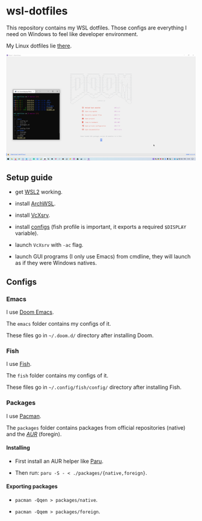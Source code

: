 # wsl-dotfiles

This repository contains my WSL dotfiles.
Those configs are everything I need on Windows to feel like developer environment.

My Linux dotfiles lie [there](https://github.com/dakyskye/dotfiles).

![screenshot](./screenshot.png)

## Setup guide

* get [WSL2](https://docs.microsoft.com/en-us/windows/wsl/install-win10) working.

* install [ArchWSL](https://github.com/yuk7/ArchWSL).

* install [VcXsrv](https://sourceforge.net/projects/vcxsrv/).

* install [configs](#configs) (fish profile is important, it exports a required `$DISPLAY` variable).

* launch `VcXsrv` with `-ac` flag.

* launch GUI programs (I only use Emacs) from cmdline, they will launch as if they were Windows natives.

## Configs

### Emacs

I use [Doom Emacs](https://github.com/hlissner/doom-emacs).

The `emacs` folder contains my configs of it.

These files go in `~/.doom.d/` directory after installing Doom.

### Fish

I use [Fish](https://fishshell.com/).

The `fish` folder contains my configs of it.

These files go in `~/.config/fish/config/` directory after installing Fish.

### Packages

I use [Pacman](https://wiki.archlinux.org/index.php/pacman).

The `packages` folder contains packages from official repositories (native) and the [*AUR*](https://aur.archlinux.org/) (foregin).

#### Installing

* First install an AUR helper like [Paru](https://github.com/Morganamilo/paru).

* Then run: `paru -S - < ./packages/{native,foreign}`.

#### Exporting packages

* `pacman -Qqen > packages/native`.

* `pacman -Qqem > packages/foreign`.
